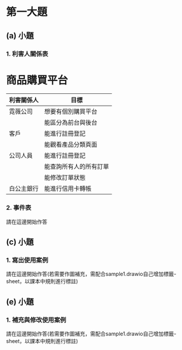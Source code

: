 # 第一大題 
## (a) 小題
### 1. 利害人關係表
# 商品購買平台
| 利害關係人 | 目標 |
| --------- | --------------- |
| 霓薇公司 | 想要有個別購買平台 |
|  | 能區分為前台與後台 |
| 客戶 | 能進行註冊登記 |
|  | 能觀看產品分類頁面 |
| 公司人員 | 能進行註冊登記 |
|  | 能查詢所有人的所有訂單 |
|  | 能修改訂單狀態 |
| 白公主銀行 | 能進行信用卡轉帳 |

### 2. 事件表
請在這邊開始作答

## (c) 小題
### 1. 寫出使用案例
請在這邊開始作答(若需要作圖補充，需配合sample1.drawio自己增加標籤-sheet，以課本中規則進行標註)


## (e) 小題
### 1. 補充與修改使用案例
請在這邊開始作答(若需要作圖補充，需配合sample1.drawio自己增加標籤-sheet，以課本中規則進行標註)